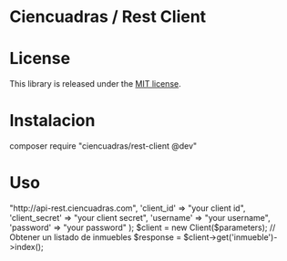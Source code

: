 Ciencuadras / Rest Client
===========================

License
===========================
This library is released under the [MIT license](LICENSE).

Instalacion
===========================
composer require "ciencuadras/rest-client @dev"

Uso
===========================
<?php

use Ciencuadras\Client;
require_once 'autoload.php';

$parameters = array(
    'api' => "http://api-rest.ciencuadras.com",
    'client_id' => "your client id",
    'client_secret' => "your client secret",
    'username' => "your username",
    'password' => "your password"
);

$client = new Client($parameters);

// Obtener un listado de inmuebles
$response = $client->get('inmueble')->index();

